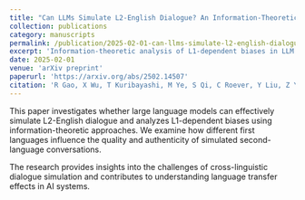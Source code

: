 ```yaml
---
title: "Can LLMs Simulate L2-English Dialogue? An Information-Theoretic Analysis of L1-Dependent Biases"
collection: publications
category: manuscripts
permalink: /publication/2025-02-01-can-llms-simulate-l2-english-dialogue
excerpt: 'Information-theoretic analysis of L1-dependent biases in LLM simulation of L2-English dialogue.'
date: 2025-02-01
venue: 'arXiv preprint'
paperurl: 'https://arxiv.org/abs/2502.14507'
citation: 'R Gao, X Wu, T Kuribayashi, M Ye, S Qi, C Roever, Y Liu, Z Yuan, JH Lau. (2025). &quot;Can LLMs Simulate L2-English Dialogue? An Information-Theoretic Analysis of L1-Dependent Biases.&quot; <i>arXiv preprint arXiv:2502.14507</i>.'
---
```


This paper investigates whether large language models can effectively simulate L2-English dialogue and analyzes L1-dependent biases using information-theoretic approaches. We examine how different first languages influence the quality and authenticity of simulated second-language conversations.

The research provides insights into the challenges of cross-linguistic dialogue simulation and contributes to understanding language transfer effects in AI systems. 